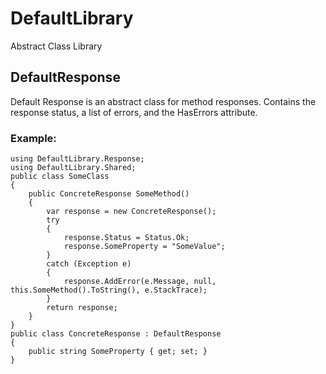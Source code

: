 # DefaultLibrary
Abstract Class Library
## DefaultResponse
Default Response is an abstract class for method responses. Contains the response status, a list of errors, and the HasErrors attribute.
### Example:
```
using DefaultLibrary.Response;
using DefaultLibrary.Shared;
public class SomeClass
{
    public ConcreteResponse SomeMethod()
    {
        var response = new ConcreteResponse();
        try
        {
            response.Status = Status.Ok;
            response.SomeProperty = "SomeValue";
        }
        catch (Exception e)
        {
            response.AddError(e.Message, null, this.SomeMethod().ToString(), e.StackTrace);
        }
        return response;
    }
}
public class ConcreteResponse : DefaultResponse
{
    public string SomeProperty { get; set; }
}
```
